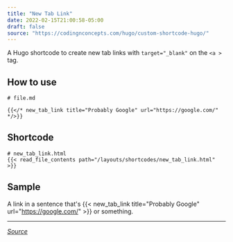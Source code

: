 ```yaml
---
title: "New Tab Link"
date: 2022-02-15T21:00:58-05:00
draft: false
source: "https://codingnconcepts.com/hugo/custom-shortcode-hugo/"
---
```


A Hugo shortcode to create new tab links with `target="_blank"` on the `<a >` tag.

## How to use

```
# file.md

{{</* new_tab_link title="Probably Google" url="https://google.com/" */>}} 

```

## Shortcode

```
# new_tab_link.html
{{< read_file_contents path="/layouts/shortcodes/new_tab_link.html" >}}
```

## Sample

A link in a sentence that's {{< new_tab_link title="Probably Google" url="https://google.com/" >}} or something.

---
_[Source](https://codingnconcepts.com/hugo/custom-shortcode-hugo/)_
